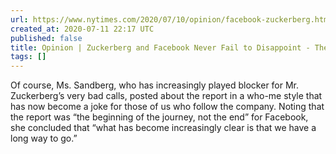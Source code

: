 ```yaml
---
url: https://www.nytimes.com/2020/07/10/opinion/facebook-zuckerberg.html
created_at: 2020-07-11 22:17 UTC
published: false
title: Opinion | Zuckerberg and Facebook Never Fail to Disappoint - The New York Times
tags: []
---
```


Of course, Ms. Sandberg, who has increasingly played blocker for Mr. Zuckerberg’s very bad calls, posted about the report in a who-me style that has now become a joke for those of us who follow the company. Noting that the report was “the beginning of the journey, not the end” for Facebook, she concluded that “what has become increasingly clear is that we have a long way to go.”
